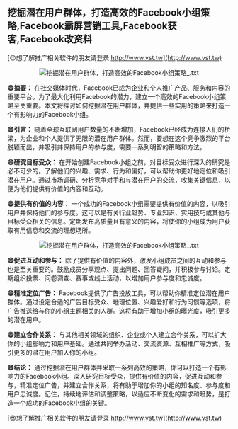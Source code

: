 ## **挖掘潜在用户群体，打造高效的Facebook小组策略,Facebook霸屏营销工具,Facebook获客,Facebook改资料**

[😍想了解推广相关软件的朋友请登录 http://www.vst.tw](http://www.vst.tw)

 <center><img src="https://vst.tw/MP4/tuiguang/png/8.png" alt="挖掘潜在用户群体，打造高效的Facebook小组策略_.txt"></center>

**😄摘要：**
在社交媒体时代，Facebook已成为企业和个人推广产品、服务和内容的重要平台。为了最大化利用Facebook的潜力，建立一个高效的Facebook小组策略至关重要。本文将探讨如何挖掘潜在用户群体，并提供一些实用的策略来打造一个有影响力的Facebook小组。

**😄引言：**
随着全球互联网用户数量的不断增加，Facebook已经成为连接人们的桥梁，为企业和个人提供了无限的潜在用户群体。然而，要想在这个竞争激烈的平台脱颖而出，并吸引并保持用户的参与度，需要一系列明智的策略和方法。

**😄研究目标受众：**
在开始创建Facebook小组之前，对目标受众进行深入的研究是必不可少的。了解他们的兴趣、需求、行为和偏好，可以帮助你更好地定位和吸引潜在用户。通过市场调研、分析竞争对手和与潜在用户的交流，收集关键信息，以便为他们提供有价值的内容和互动。

**😄提供有价值的内容：**
一个成功的Facebook小组需要提供有价值的内容，以吸引用户并保持他们的参与度。这可以是有关行业趋势、专业知识、实用技巧或其他与目标受众相关的信息。定期发布高质量且有意义的内容，将使你的小组成为用户获取有用信息和交流的理想场所。

 <center><img src="https://vst.tw/MP4/tuiguang/png/0.png" alt="挖掘潜在用户群体，打造高效的Facebook小组策略_.txt"></center>

**😄促进互动和参与：**
除了提供有价值的内容外，激发小组成员之间的互动和参与也是至关重要的。鼓励成员分享观点、提出问题、回答疑问，并积极参与讨论。定期组织投票、问卷调查、赛事或线上活动，以增加用户参与度和忠诚度。

**😄精准定位广告：**
Facebook提供了广告投放工具，可以帮助你精准定位潜在用户群体。通过设定合适的广告目标受众、地理位置、兴趣爱好和行为习惯等选项，将广告推送给与你的小组主题相关的人群。这将有助于增加小组的曝光度，吸引更多的潜在用户。

**😄建立合作关系：**
与其他相关领域的组织、企业或个人建立合作关系，可以扩大你的小组影响力和用户基础。通过共同举办活动、交流资源、互相推广等方式，吸引更多的潜在用户加入你的小组。

**😄结论：**
通过挖掘潜在用户群体并采取一系列高效的策略，你可以打造一个有影响力的Facebook小组。深入研究目标受众，提供有价值的内容，促进互动和参与，精准定位广告，并建立合作关系，将有助于增加你的小组的知名度、参与度和用户忠诚度。记住，持续地评估和调整策略，以适应不断变化的需求和趋势，是打造一个成功的Facebook小组的关键。

[😍想了解推广相关软件的朋友请登录 http://www.vst.tw](http://www.vst.tw)



